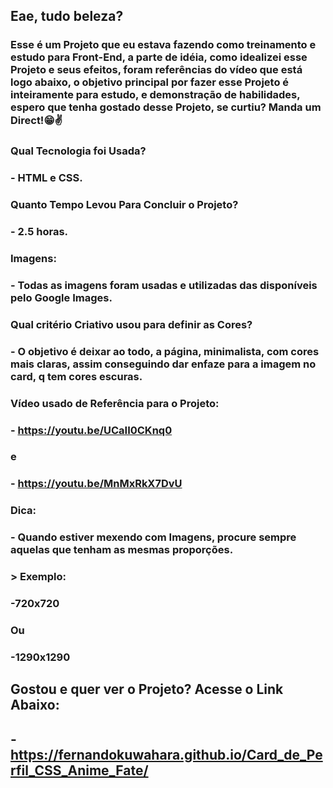 ## Eae, tudo beleza?

### Esse é um Projeto que eu estava fazendo como treinamento e estudo para Front-End, a parte de idéia, como idealizei esse Projeto e seus efeitos, foram referências do vídeo que está logo abaixo, o objetivo principal por fazer esse Projeto é inteiramente para estudo, e demonstração de habilidades, espero que tenha gostado desse Projeto, se curtiu? Manda um Direct!😁✌️

### Qual Tecnologia foi Usada?
### - HTML e CSS.

### Quanto Tempo Levou Para Concluir o Projeto?
### - 2.5 horas.

### Imagens:
### - Todas as imagens foram usadas e utilizadas das disponíveis pelo Google Images.

### Qual critério Criativo usou para definir as Cores?
### - O objetivo é deixar ao todo, a página, minimalista, com cores mais claras, assim conseguindo dar enfaze para a imagem no card, q tem cores escuras.

### Vídeo usado de Referência para o Projeto:
### - https://youtu.be/UCaII0CKnq0
### e
### - https://youtu.be/MnMxRkX7DvU

### Dica:
### - Quando estiver mexendo com Imagens, procure sempre aquelas que tenham as mesmas proporções.
### > Exemplo:
### -720x720
### Ou
### -1290x1290

## Gostou e quer ver o Projeto? Acesse o Link Abaixo:
## - https://fernandokuwahara.github.io/Card_de_Perfil_CSS_Anime_Fate/
